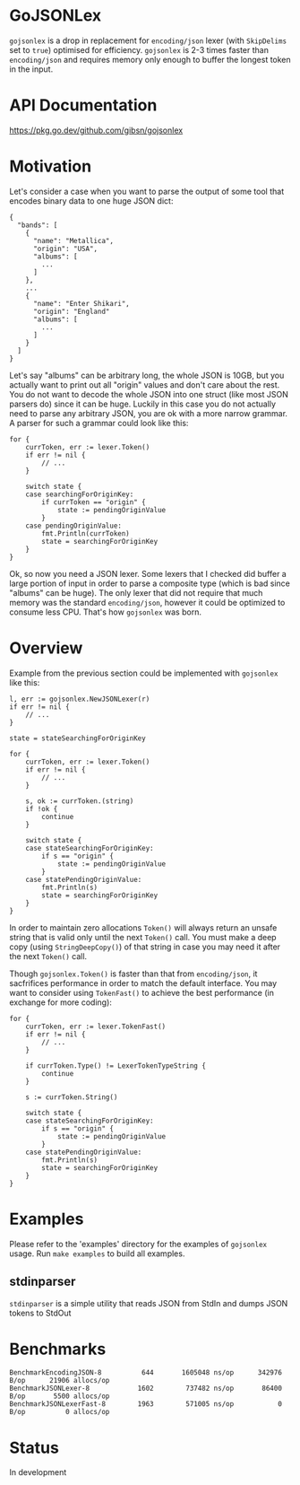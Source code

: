 # GoJSONLex

`gojsonlex` is a drop in replacement for `encoding/json` lexer (with `SkipDelims` set to `true`)
optimised for efficiency. `gojsonlex` is 2-3 times faster than `encoding/json` and requires memory
only enough to buffer the longest token in the input.

# API Documentation

https://pkg.go.dev/github.com/gibsn/gojsonlex

# Motivation

Let's consider a case when you want to parse the output of some tool that encodes binary data to one huge JSON dict:
```
{
  "bands": [
    {
      "name": "Metallica",
      "origin": "USA",
      "albums": [
        ...
      ]
    },
    ...
    {
      "name": "Enter Shikari",
      "origin": "England"
      "albums": [
        ...
      ]
    }
  ]
}
```

Let's say "albums" can be arbitrary long, the whole JSON is 10GB, but you actually want to print out all "origin" values and don't care about the rest. You do not want to decode the whole JSON into one struct (like most JSON parsers do) since it can be huge. Luckily in this case you do not actually need to parse any arbitrary JSON, you are ok with a more narrow grammar. A parser for such a grammar could look like this:

```golang
for {
	currToken, err := lexer.Token()
	if err != nil {
		// ...
	}

	switch state {
	case searchingForOriginKey:
		if currToken == "origin" {
			state := pendingOriginValue
		}
	case pendingOriginValue:
		fmt.Println(currToken)
		state = searchingForOriginKey
	}
}
```

Ok, so now you need a JSON lexer. Some lexers that I checked did buffer a large portion of input in order to parse a composite type (which is bad since "albums" can be huge). The only lexer that did not require that much memory was the standard `encoding/json`, however it could be optimized to consume less CPU. That's how `gojsonlex` was born.

# Overview

Example from the previous section could be implemented with `gojsonlex` like this:
```golang
l, err := gojsonlex.NewJSONLexer(r)
if err != nil {
	// ...
}

state = stateSearchingForOriginKey

for {
	currToken, err := lexer.Token()
	if err != nil {
		// ...
	}
	
	s, ok := currToken.(string)
	if !ok {
		continue
	}

	switch state {
	case stateSearchingForOriginKey:
		if s == "origin" {
			state := pendingOriginValue
		}
	case statePendingOriginValue:
		fmt.Println(s)
		state = searchingForOriginKey
	}
}
```

In order to maintain zero allocations `Token()` will always return an unsafe string that is valid only until the next `Token()` call. You must make a deep copy (using `StringDeepCopy()`) of that string in case you may need it after the next `Token()` call.

Though `gojsonlex.Token()` is faster than that from `encoding/json`, it sacfrifices performance in order to match the default interface. You may want to consider using `TokenFast()` to achieve the best performance (in exchange for more coding):
```golang
for {
	currToken, err := lexer.TokenFast()
	if err != nil {
		// ...
	}
	
	if currToken.Type() != LexerTokenTypeString {
		continue
	}
	
	s := currToken.String()

	switch state {
	case stateSearchingForOriginKey:
		if s == "origin" {
			state := pendingOriginValue
		}
	case statePendingOriginValue:
		fmt.Println(s)
		state = searchingForOriginKey
	}
}
```

# Examples
Please refer to the 'examples' directory for the examples of `gojsonlex` usage. Run `make examples` to build all examples.

## stdinparser
`stdinparser` is a simple utility that reads JSON from StdIn and dumps JSON tokens to StdOut


# Benchmarks
```
BenchmarkEncodingJSON-8    	     644	   1605048 ns/op	  342976 B/op	   21906 allocs/op
BenchmarkJSONLexer-8       	    1602	    737482 ns/op	   86400 B/op	    5500 allocs/op
BenchmarkJSONLexerFast-8   	    1963	    571005 ns/op	       0 B/op	       0 allocs/op
```

# Status

In development
